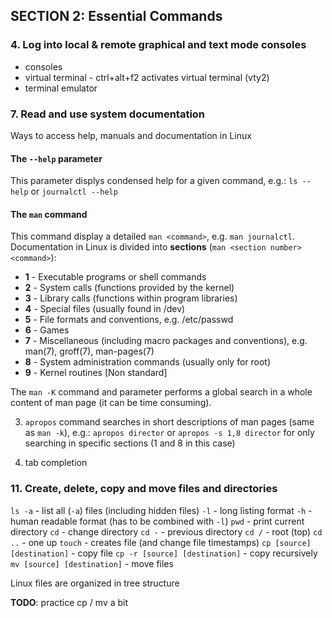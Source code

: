 ## SECTION 2: Essential Commands

### 4. Log into local & remote graphical and text mode consoles
* consoles
* virtual terminal - ctrl+alt+f2 activates virtual terminal (vty2)
* terminal emulator

### 7. Read and use system documentation
Ways to access help, manuals and documentation in Linux

#### The `--help` parameter 
This parameter displys condensed help for a given command, e.g.:
`ls --help` or `journalctl --help`

#### The `man` command
This command display a detailed `man <command>`, e.g. `man journalctl`. Documentation in Linux is divided into **sections** (`man <section number> <command>`):
* **1** - Executable programs or shell commands
* **2** - System calls (functions provided by the kernel)
* **3** - Library calls (functions within program libraries)
* **4** - Special files (usually found in /dev)
* **5** - File formats and conventions, e.g. /etc/passwd
* **6** - Games
* **7** - Miscellaneous (including macro packages and conventions), e.g. man(7), groff(7), man-pages(7)
* **8** - System administration commands (usually only for root)
* **9** - Kernel routines [Non standard]

The `man -K` command and parameter performs a global search in a whole content of man page (it can be time consuming).

3. `apropos` command searches in short descriptions of man pages (same as `man -k`), e.g.: `apropos director` or `apropos -s 1,8 director` for only searching in specific sections (1 and 8 in this case)

4. tab completion

### 11. Create, delete, copy and move files and directories

`ls -a` - list all (`-a`) files (including hidden files)
`-l` - long listing format
`-h` - human readable format (has to be combined with `-l`)
`pwd` - print current directory
`cd` - change directory
`cd -` - previous directory
`cd /` - root (top)
`cd ..` - one up
`touch` - creates file (and change file timestamps)
`cp [source] [destination]` - copy file
`cp -r [source] [destination]` - copy recursively
`mv [source] [destination]` - move files


Linux files are organized in tree structure 

**TODO**: practice cp / mv a bit





